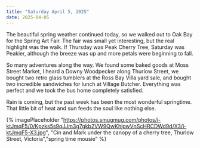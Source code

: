 ```yaml
---
title: "Saturday April 5, 2025"
date: 2025-04-05
---
```


The beautiful spring weather continued today, so we walked out to Oak Bay for the Spring Art Fair.  The fair was small yet interesting, but the real highlight was the walk.  If Thursday was Peak Cherry Tree, Saturday was Peakier, although the breeze was up and more petals were beginning to fall.

So many adventures along the way.  We found some baked goods at Moss Street Market, I heard a Downy Woodpecker along Thurlow Street, we bought two retro glass tumblers at the Ross Bay Villa yard sale, and bought two incredible sandwiches for lunch at Village Butcher.  Everything was perfect and we took the bus home completely satisfied.

Rain is coming, but the past week has been the most wonderful springtime. That little bit of heat and sun feeds the soul like nothing else.

{% imagePlaceholder "https://photos.smugmug.com/photos/i-ktJmqF5/0/Kpzks5s9qJJm3g7gkb2VW9QwKhjpwVnScHRCDWd9d/X3/i-ktJmqF5-X3.jpg", "Cin and Mark under the canopy of a cherry tree, Thurlow Street, Victoria","spring time mousie" %}